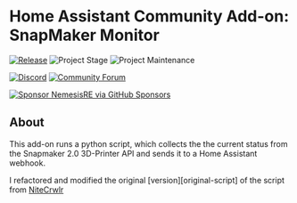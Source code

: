 # Home Assistant Community Add-on: SnapMaker Monitor

[![Release][release-shield]][release] ![Project Stage][project-stage-shield] ![Project Maintenance][maintenance-shield]

[![Discord][discord-shield]][discord] [![Community Forum][forum-shield]][forum]

[![Sponsor NemesisRE via GitHub Sponsors][github-sponsors-shield]][github-sponsors]

## About

This add-on runs a python script, which collects the the current status from
the Snapmaker 2.0 3D-Printer API and sends it to a Home Assistant webhook.

I refactored and modified the original [version][original-script] of the script from [NiteCrwlr](https://github.com/NiteCrwlr)

[discord-shield]: https://img.shields.io/discord/478094546522079232.svg
[discord]: https://discord.me/hassioaddons
[forum-shield]: https://img.shields.io/badge/community-forum-brightgreen.svg
[forum]: https://community.home-assistant.io/t/home-assistant-add-on-snapmaker-monitor/916652?u=nemesisre
[github-sponsors-shield]: https://img.shields.io/github/sponsors/NemesisRE
[github-sponsors]: https://github.com/sponsors/NemesisRE
[maintenance-shield]: https://img.shields.io/maintenance/yes/2025.svg
[project-stage-shield]: https://img.shields.io/badge/project%20stage-production%20ready-brightgreen.svg
[release-shield]: https://img.shields.io/badge/version-v1.0.2-blue.svg
[release]: https://github.com/NRE-Com-Net/hassio-addon-snapmaker-monitor/tree/v1.0.2